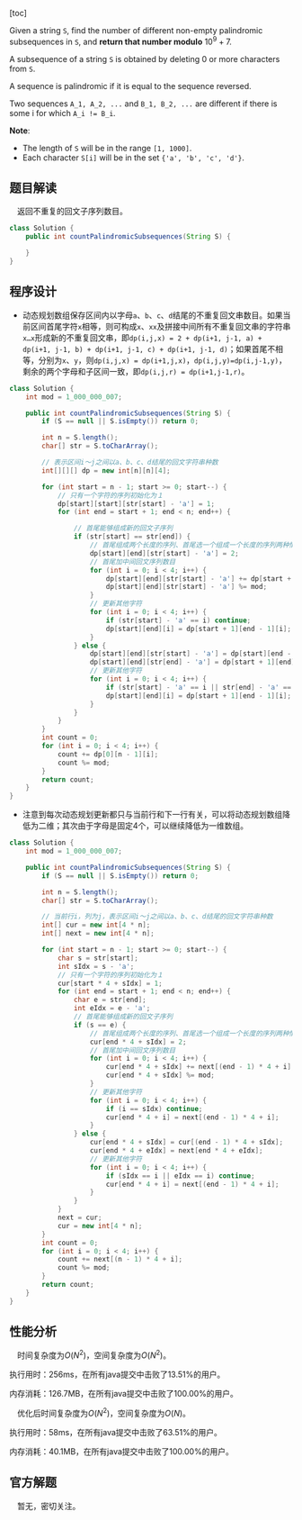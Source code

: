 [toc]

Given a string `S`, find the number of different non-empty palindromic subsequences in `S`, and **return that number modulo** $10^9 + 7$.

A subsequence of a string `S` is obtained by deleting $0$ or more characters from `S`.

A sequence is palindromic if it is equal to the sequence reversed.

Two sequences `A_1, A_2, ...` and `B_1, B_2, ...` are different if there is some i for which `A_i != B_i`.



**Note**:

* The length of `S` will be in the range `[1, 1000]`.
* Each character `S[i]` will be in the set `{'a', 'b', 'c', 'd'}`.



## 题目解读

&emsp;返回不重复的回文子序列数目。

```java
class Solution {
    public int countPalindromicSubsequences(String S) {

    }
}
```

## 程序设计

* 动态规划数组保存区间内以字母`a`、`b`、`c`、`d`结尾的不重复回文串数目。如果当前区间首尾字符`x`相等，则可构成`x`、`xx`及拼接中间所有不重复回文串的字符串`x…x`形成新的不重复回文串，即`dp(i,j,x) = 2 + dp(i+1, j-1, a) + dp(i+1, j-1, b) + dp(i+1, j-1, c) + dp(i+1, j-1, d)`；如果首尾不相等，分别为`x`、`y`，则`dp(i,j,x) = dp(i+1,j,x)`，`dp(i,j,y)=dp(i,j-1,y)`，剩余的两个字母和子区间一致，即`dp(i,j,r) = dp(i+1,j-1,r)`。

```java
class Solution {
    int mod = 1_000_000_007;

    public int countPalindromicSubsequences(String S) {
        if (S == null || S.isEmpty()) return 0;

        int n = S.length();
        char[] str = S.toCharArray();

        // 表示区间i～j之间以a、b、c、d结尾的回文字符串种数
        int[][][] dp = new int[n][n][4];

        for (int start = n - 1; start >= 0; start--) {
            // 只有一个字符的序列初始化为１
            dp[start][start][str[start] - 'a'] = 1;
            for (int end = start + 1; end < n; end++) {

                // 首尾能够组成新的回文子序列
                if (str[start] == str[end]) {
                    // 首尾组成两个长度的序列、首尾选一个组成一个长度的序列两种情况；即首尾之间忽略其它序列的情况
                    dp[start][end][str[start] - 'a'] = 2;
                    // 首尾加中间回文序列数目
                    for (int i = 0; i < 4; i++) {
                        dp[start][end][str[start] - 'a'] += dp[start + 1][end - 1][i];
                        dp[start][end][str[start] - 'a'] %= mod;
                    }
                    // 更新其他字符
                    for (int i = 0; i < 4; i++) {
                        if (str[start] - 'a' == i) continue;
                        dp[start][end][i] = dp[start + 1][end - 1][i];
                    }
                } else {
                    dp[start][end][str[start] - 'a'] = dp[start][end - 1][str[start] - 'a'];
                    dp[start][end][str[end] - 'a'] = dp[start + 1][end][str[end] - 'a'];
                    // 更新其他字符
                    for (int i = 0; i < 4; i++) {
                        if (str[start] - 'a' == i || str[end] - 'a' == i) continue;
                        dp[start][end][i] = dp[start + 1][end - 1][i];
                    }
                }
            }
        }
        int count = 0;
        for (int i = 0; i < 4; i++) {
            count += dp[0][n - 1][i];
            count %= mod;
        }
        return count;
    }
}
```

* 注意到每次动态规划更新都只与当前行和下一行有关，可以将动态规划数组降低为二维；其次由于字母是固定4个，可以继续降低为一维数组。

```java
class Solution {
    int mod = 1_000_000_007;

    public int countPalindromicSubsequences(String S) {
        if (S == null || S.isEmpty()) return 0;

        int n = S.length();
        char[] str = S.toCharArray();

        // 当前行i，列为j，表示区间i～j之间以a、b、c、d结尾的回文字符串种数
        int[] cur = new int[4 * n];
        int[] next = new int[4 * n];

        for (int start = n - 1; start >= 0; start--) {
            char s = str[start];
            int sIdx = s - 'a';
            // 只有一个字符的序列初始化为１
            cur[start * 4 + sIdx] = 1;
            for (int end = start + 1; end < n; end++) {
                char e = str[end];
                int eIdx = e - 'a';
                // 首尾能够组成新的回文子序列
                if (s == e) {
                    // 首尾组成两个长度的序列、首尾选一个组成一个长度的序列两种情况；即首尾之间忽略其它序列的情况
                    cur[end * 4 + sIdx] = 2;
                    // 首尾加中间回文序列数目
                    for (int i = 0; i < 4; i++) {
                        cur[end * 4 + sIdx] += next[(end - 1) * 4 + i];
                        cur[end * 4 + sIdx] %= mod;
                    }
                    // 更新其他字符
                    for (int i = 0; i < 4; i++) {
                        if (i == sIdx) continue;
                        cur[end * 4 + i] = next[(end - 1) * 4 + i];
                    }
                } else {
                    cur[end * 4 + sIdx] = cur[(end - 1) * 4 + sIdx];
                    cur[end * 4 + eIdx] = next[end * 4 + eIdx];
                    // 更新其他字符
                    for (int i = 0; i < 4; i++) {
                        if (sIdx == i || eIdx == i) continue;
                        cur[end * 4 + i] = next[(end - 1) * 4 + i];
                    }
                }
            }
            next = cur;
            cur = new int[4 * n];
        }
        int count = 0;
        for (int i = 0; i < 4; i++) {
            count += next[(n - 1) * 4 + i];
            count %= mod;
        }
        return count;
    }
}
```

## 性能分析

&emsp;时间复杂度为$O(N^2)$，空间复杂度为$O(N^2)$。

执行用时：256ms，在所有java提交中击败了13.51%的用户。

内存消耗：126.7MB，在所有java提交中击败了100.00%的用户。

&emsp;优化后时间复杂度为$O(N^2)$，空间复杂度为$O(N)$。

执行用时：58ms，在所有java提交中击败了63.51%的用户。

内存消耗：40.1MB，在所有java提交中击败了100.00%的用户。

## 官方解题

&emsp;暂无，密切关注。